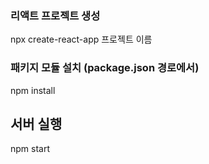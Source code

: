 ### 리액트 프로젝트 생성
npx create-react-app 프로젝트 이름

### 패키지 모듈 설치 (package.json 경로에서)
npm install

## 서버 실행
npm start